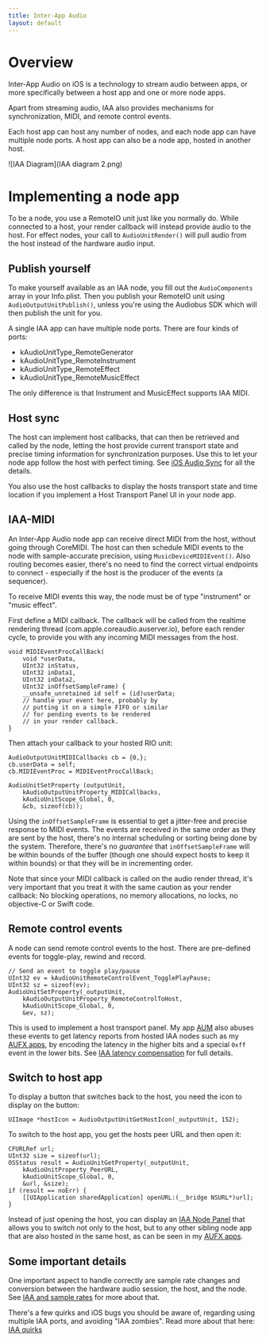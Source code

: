 ```yaml
---
title: Inter-App Audio
layout: default
---
```


# Overview

Inter-App Audio on iOS is a technology to stream audio between apps, or more specifically between a host app and one or more node apps.

Apart from streaming audio, IAA also provides mechanisms for synchronization, MIDI, and remote control events.

Each host app can host any number of nodes, and each node app can have multiple node ports. A host app can also be a node app, hosted in another host.

![IAA Diagram](IAA diagram 2.png)

# Implementing a node app

To be a node, you use a RemoteIO unit just like you normally do. While connected to a host, your render callback will instead provide audio to the host. For effect nodes, your call to `AudioUnitRender()` will pull audio from the host instead of the hardware audio input.

## Publish yourself

To make yourself available as an IAA node, you fill out the `AudioComponents` array in your Info.plist. Then you publish your RemoteIO unit using `AudioOutputUnitPublish()`, unless you're using the Audiobus SDK which will then publish the unit for you.

A single IAA app can have multiple node ports. There are four kinds of ports:

- kAudioUnitType_RemoteGenerator
- kAudioUnitType_RemoteInstrument
- kAudioUnitType_RemoteEffect
- kAudioUnitType_RemoteMusicEffect

The only difference is that Instrument and MusicEffect supports IAA MIDI.

## Host sync

The host can implement host callbacks, that can then be retrieved and called by the node, letting the host provide current transport state and precise timing information for synchronization purposes. Use this to let your node app follow the host with perfect timing. See [iOS Audio Sync](/ios_audio_sync.html) for all the details.

You also use the host callbacks to display the hosts transport state and time location if you implement a Host Transport Panel UI in your node app.

## IAA-MIDI

An Inter-App Audio node app can receive direct MIDI from the host, without going through CoreMIDI. The host can then schedule MIDI events to the node with sample-accurate precision, using `MusicDeviceMIDIEvent()`. Also routing becomes easier, there's no need to find the correct virtual endpoints to connect - especially if the host is the producer of the events (a sequencer).

To receive MIDI events this way, the node must be of type "instrument" or "music effect".

First define a MIDI callback. The callback will be called from the realtime rendering thread (com.apple.coreaudio.auserver.io), before each render cycle, to provide you with any incoming MIDI messages from the host.

```objc
void MIDIEventProcCallBack(
    void *userData,
    UInt32 inStatus,
    UInt32 inData1,
    UInt32 inData2,
    UInt32 inOffsetSampleFrame) {
    __unsafe_unretained id self = (id)userData;
    // handle your event here, probably by
    // putting it on a simple FIFO or similar
    // for pending events to be rendered 
    // in your render callback.
}
```

Then attach your callback to your hosted RIO unit:

```objc
AudioOutputUnitMIDICallbacks cb = {0,};
cb.userData = self;
cb.MIDIEventProc = MIDIEventProcCallBack;

AudioUnitSetProperty (outputUnit,
    kAudioOutputUnitProperty_MIDICallbacks,
    kAudioUnitScope_Global, 0,
    &cb, sizeof(cb));
```

Using the `inOffsetSampleFrame` is essential to get a jitter-free and precise response to MIDI events. The events are received in the same order as they are sent by the host, there's no internal scheduling or sorting being done by the system. Therefore, there's no *guarantee* that `inOffsetSampleFrame` will be within bounds of the buffer (though one should expect hosts to keep it within bounds) or that they will be in incrementing order.

Note that since your MIDI callback is called on the audio render thread, it's very important that you treat it with the same caution as your render callback: No blocking operations, no memory allocations, no locks, no objective-C or Swift code.

## Remote control events

A node can send remote control events to the host. There are pre-defined events for toggle-play, rewind and record.

```objc
// Send an event to toggle play/pause
UInt32 ev = kAudioUnitRemoteControlEvent_TogglePlayPause;
UInt32 sz = sizeof(ev);
AudioUnitSetProperty(_outputUnit, 
    kAudioOutputUnitProperty_RemoteControlToHost, 
    kAudioUnitScope_Global, 0,
    &ev, sz);
```

This is used to implement a host transport panel. My app [AUM](http://kymatica.com/aum) also abuses these events to get latency reports from hosted IAA nodes such as my [AUFX apps](http://kymatica.com/aufx), by encoding the latency in the higher bits and a special `0xff` event in the lower bits. See [IAA latency compensation](/iaa_latency_comp.html) for full details.

## Switch to host app

To display a button that switches back to the host, you need the icon to display on the button:

```objc
UIImage *hostIcon = AudioOutputUnitGetHostIcon(_outputUnit, 152);
```

To switch to the host app, you get the hosts peer URL and then open it:

```objc
CFURLRef url;
UInt32 size = sizeof(url);
OSStatus result = AudioUnitGetProperty(_outputUnit, 
    kAudioUnitProperty_PeerURL,
    kAudioUnitScope_Global, 0,
    &url, &size);
if (result == noErr) {
    [[UIApplication sharedApplication] openURL:(__bridge NSURL*)url];
}
```

Instead of just opening the host, you can display an [IAA Node Panel](/iaa_node_panel.html) that allows you to switch not only to the host, but to any other sibling node app that are also hosted in the same host, as can be seen in my [AUFX apps](http://kymatica.com/aufx).

## Some important details

One important aspect to handle correctly are sample rate changes and conversion between the hardware audio session, the host, and the node. See [IAA and sample rates](/iaa_sample_rates.html) for more about that.

There's a few quirks and iOS bugs you should be aware of, regarding using multiple IAA ports, and avoiding "IAA zombies". Read more about that here: [IAA quirks](/iaa_quirks.html)  

